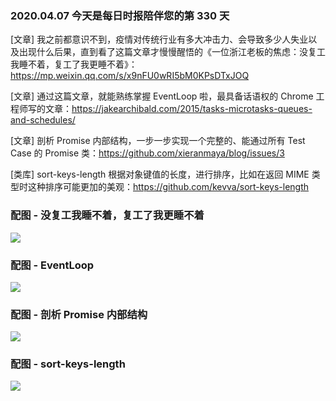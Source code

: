 ### 2020.04.07 今天是每日时报陪伴您的第 330 天

[文章] 我之前都意识不到，疫情对传统行业有多大冲击力、会导致多少人失业以及出现什么后果，直到看了这篇文章才慢慢醒悟的《一位浙江老板的焦虑：没复工我睡不着，复工了我更睡不着》：<https://mp.weixin.qq.com/s/x9nFU0wRI5bM0KPsDTxJOQ>

[文章] 通过这篇文章，就能熟练掌握 EventLoop 啦，最具备话语权的 Chrome 工程师写的文章：<https://jakearchibald.com/2015/tasks-microtasks-queues-and-schedules/>

[文章] 剖析 Promise 内部结构，一步一步实现一个完整的、能通过所有 Test Case 的 Promise 类：<https://github.com/xieranmaya/blog/issues/3>

[类库] sort-keys-length 根据对象键值的长度，进行排序，比如在返回 MIME 类型时这种排序可能更加的美观：<https://github.com/kevva/sort-keys-length>

### 配图 - 没复工我睡不着，复工了我更睡不着
![](http://qn.40zhe.com/20200407111322.png)

### 配图 - EventLoop
![](http://qn.40zhe.com/20200407111418.png)

### 配图 - 剖析 Promise 内部结构
![](http://qn.40zhe.com/20200407111454.png)

### 配图 - sort-keys-length
![](http://qn.40zhe.com/20200407111523.png)
